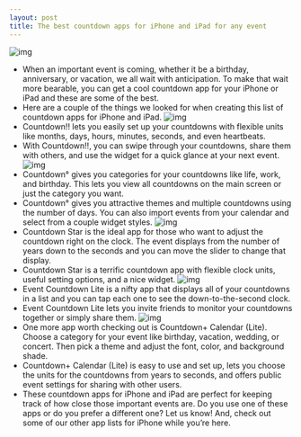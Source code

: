```yaml
---
layout: post
title: The best countdown apps for iPhone and iPad for any event
---
```

![img](http://media.idownloadblog.com/wp-content/uploads/2018/08/Countdown-Apps-for-iPhone-and-iPad.jpg)
* When an important event is coming, whether it be a birthday, anniversary, or vacation, we all wait with anticipation. To make that wait more bearable, you can get a cool countdown app for your iPhone or iPad and these are some of the best.
* Here are a couple of the things we looked for when creating this list of countdown apps for iPhone and iPad.
![img](http://media.idownloadblog.com/wp-content/uploads/2018/08/Countdown-on-iPhone-1.jpg)
* Countdown!! lets you easily set up your countdowns with flexible units like months, days, hours, minutes, seconds, and even heartbeats.
* With Countdown!!, you can swipe through your countdowns, share them with others, and use the widget for a quick glance at your next event.
![img](http://media.idownloadblog.com/wp-content/uploads/2018/08/Countdown-on-iPhone.jpg)
* Countdown° gives you categories for your countdowns like life, work, and birthday. This lets you view all countdowns on the main screen or just the category you want.
* Countdown° gives you attractive themes and multiple countdowns using the number of days. You can also import events from your calendar and select from a couple widget styles.
![img](http://media.idownloadblog.com/wp-content/uploads/2018/08/Countdown-Star-on-iPhone.jpg)
* Countdown Star is the ideal app for those who want to adjust the countdown right on the clock. The event displays from the number of years down to the seconds and you can move the slider to change that display.
* Countdown Star is a terrific countdown app with flexible clock units, useful setting options, and a nice widget.
![img](http://media.idownloadblog.com/wp-content/uploads/2018/08/Event-Coundown-iPhone.jpg)
* Event Countdown Lite is a nifty app that displays all of your countdowns in a list and you can tap each one to see the down-to-the-second clock.
* Event Countdown Lite lets you invite friends to monitor your countdowns together or simply share them.
![img](http://media.idownloadblog.com/wp-content/uploads/2018/08/Countdown-plus-Calendar-on-iPhone.jpg)
* One more app worth checking out is Countdown+ Calendar (Lite). Choose a category for your event like birthday, vacation, wedding, or concert. Then pick a theme and adjust the font, color, and background shade.
* Countdown+ Calendar (Lite) is easy to use and set up, lets you choose the units for the countdowns from years to seconds, and offers public event settings for sharing with other users.
* These countdown apps for iPhone and iPad are perfect for keeping track of how close those important events are. Do you use one of these apps or do you prefer a different one? Let us know! And, check out some of our other app lists for iPhone while you’re here.


